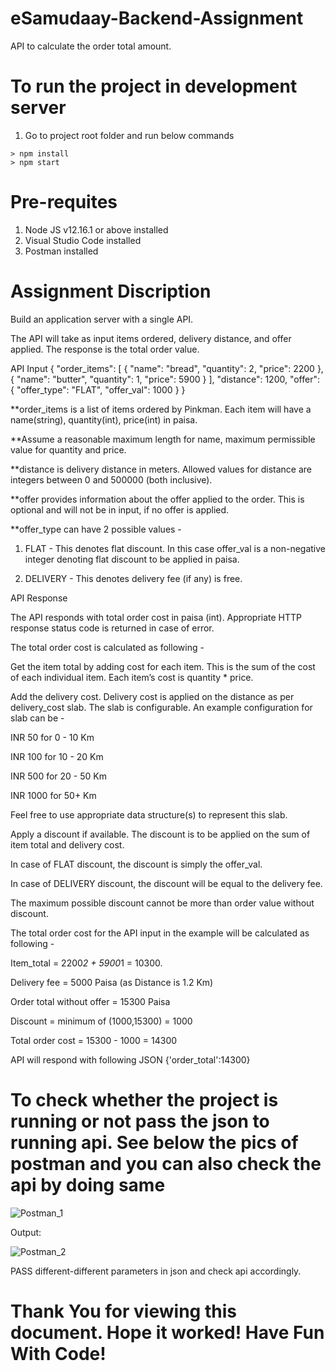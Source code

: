 # eSamudaay-Backend-Assignment
API to calculate the order total amount.

# To run the project in development server

1. Go to project root folder and run below commands

```
> npm install
> npm start
```

# Pre-requites

1. Node JS v12.16.1 or above installed
2. Visual Studio Code installed
3. Postman installed

# Assignment Discription
Build an application server with a single API.

The API will take as input items ordered, delivery distance, and offer applied. The response is the total order value.

API Input
{
  "order_items": [
    {
      "name": "bread",
      "quantity": 2,
      "price": 2200
    },
    {
      "name": "butter",
      "quantity": 1,
      "price": 5900
    }
  ],
  "distance": 1200,
  "offer": {
    "offer_type": "FLAT",
    "offer_val": 1000
  }
}

 
**order_items is a list of items ordered by Pinkman. Each item will have a name(string), quantity(int), price(int) in paisa.

**Assume a reasonable maximum length for name, maximum permissible value for quantity and price.

**distance is delivery distance in meters. Allowed values for distance are integers between 0 and 500000 (both inclusive).

**offer provides information about the offer applied to the order. This is optional and will not be in input, if no offer is applied.

**offer_type can have 2 possible values - 

   1. FLAT - This denotes flat discount. In this case offer_val is a non-negative integer denoting flat discount to be applied in paisa.
   
   2. DELIVERY - This denotes delivery fee (if any) is free.

API Response

The API responds with total order cost in paisa (int). Appropriate HTTP response status code is returned in case of error.

The total order cost is calculated as following - 

Get the item total by adding cost for each item. This is the sum of the cost of each individual item. Each item’s cost is quantity * price.

Add the delivery cost. Delivery cost is applied on the distance as per delivery_cost slab. The slab is configurable. An example configuration for slab can be - 

INR 50 for  0 - 10 Km

INR 100 for 10 - 20 Km

INR 500 for 20 - 50 Km

INR 1000 for 50+ Km


Feel free to use appropriate data structure(s) to represent this slab.

Apply a discount if available. The discount is to be applied on the sum of item total and delivery cost.

In case of FLAT discount, the discount is simply the offer_val.

In case of DELIVERY discount, the discount will be equal to the delivery fee.

The maximum possible discount cannot be more than order value without discount.


The total order cost for the API input in the example will be calculated as following  -

Item_total = 2200*2 + 5900*1 = 10300.

Delivery fee = 5000 Paisa (as Distance is 1.2 Km)

Order total without offer = 15300 Paisa

Discount = minimum of (1000,15300) = 1000

Total order cost = 15300 - 1000 = 14300

API will respond with following JSON
{'order_total':14300}

# To check whether the project is running or not pass the json to running api. See below the pics of postman and you can also check the api by doing same

![Postman_1](https://user-images.githubusercontent.com/63144578/128712032-595d54f7-f9d1-4ccf-9909-5defc314c9b9.PNG)

Output:

![Postman_2](https://user-images.githubusercontent.com/63144578/128712145-551ae025-3a82-465a-ad93-f3ff8921072d.PNG)

PASS different-different parameters in json and check api accordingly.

# Thank You for viewing this document. Hope it worked! Have Fun With Code!
